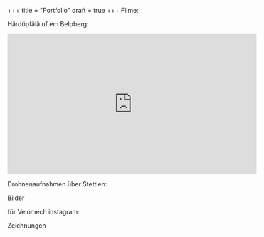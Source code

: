 +++
title = "Portfolio"
draft = true
+++
Filme:

Härdöpfälä uf em Belpberg:

<iframe width="560" height="315" src="https://www.youtube.com/embed/rzYk3tqgPZs" title="YouTube video player" frameborder="0" allow="accelerometer; autoplay; clipboard-write; encrypted-media; gyroscope; picture-in-picture" allowfullscreen></iframe>

Drohnenaufnahmen über Stettlen:



Bilder

für Velomech instagram:

Zeichnungen
